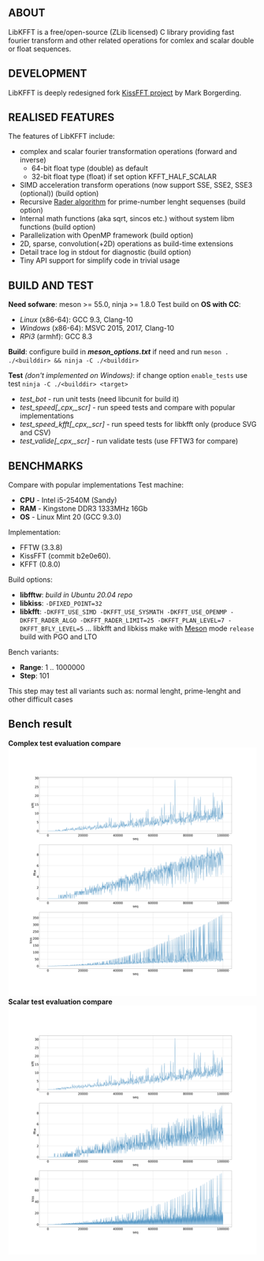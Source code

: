 ## ABOUT
LibKFFT is a free/open-source (ZLib licensed) C library providing fast fourier transform and other related operations for comlex and scalar double or float sequences.
## DEVELOPMENT
LibKFFT is deeply redesigned fork [KissFFT project](https://github.com/mborgerding/kissfft) by Mark Borgerding.

## REALISED FEATURES
The features of LibKFFT include:
*   complex and scalar fourier transformation operations (forward and inverse)
    *   64-bit float type (double) as default
    *   32-bit float type (float) if set option KFFT_HALF_SCALAR
*   SIMD acceleration transform operations (now support SSE, SSE2, SSE3 (optional)) (build option)
*   Recursive  [Rader algorithm](https://en.wikipedia.org/wiki/Rader's_FFT_algorithm) for prime-number lenght sequenses (build option)
*   Internal math functions (aka sqrt, sincos etc.) without system libm functions (build option)
*   Parallelization with OpenMP framework (build option)
*   2D, sparse, convolution(+2D) operations as build-time extensions
*   Detail trace log in stdout for diagnostic (build option)
*   Tiny API support for simplify code in trivial usage

## BUILD AND TEST
__Need sofware__: meson >= 55.0, ninja >= 1.8.0
Test build on __OS with CC__:
*   _Linux_ (x86-64): GCC 9.3, Clang-10
*   _Windows_ (x86-64): MSVC 2015, 2017, Clang-10
*   _RPi3_ (armhf): GCC 8.3

__Build__: configure build in ___meson_options.txt___ if need and run `meson . ./<builddir> && ninja -C ./<builddir>`

__Test__ _(don't implemented on Windows)_: if change option `enable_tests` use test `ninja -C ./<builddir> <target>`
*  *test_bot* - run unit tests (need libcunit for build it)
*  *test_speed[_cpx,_scr]* - run speed tests and compare with popular implementations
*  *test_speed_kfft[_cpx,_scr]* - run speed tests for libkfft only (produce SVG and CSV)
*  *test_valide[_cpx,_scr]* - run validate tests (use FFTW3 for compare)

## BENCHMARKS
Compare with popular implementations
Test machine:
*   __CPU__ - Intel i5-2540M (Sandy)
*   __RAM__ - Kingstone DDR3 1333MHz 16Gb
*   __OS__  - Linux Mint 20 (GCC 9.3.0)

Implementation:
*   FFTW (3.3.8)
*   KissFFT (commit b2e0e60).
*   KFFT (0.8.0)

Build options:
*   __libfftw__: *build in Ubuntu 20.04 repo*
*   __libkiss__: `-DFIXED_POINT=32`
*   __libkfft__: `-DKFFT_USE_SIMD -DKFFT_USE_SYSMATH -DKFFT_USE_OPENMP -DKFFT_RADER_ALGO -DKFFT_RADER_LIMIT=25 -DKFFT_PLAN_LEVEL=7 -DKFFT_BFLY_LEVEL=5`
... libkfft and libkiss make with [Meson](http://https://mesonbuild.com) mode `release` build with PGO and LTO

Bench variants:
*   __Range__: 1 .. 1000000
*   __Step__: 101

This step may test all variants such as: normal lenght, prime-lenght and other difficult cases

## Bench result
__Complex test evaluation compare__
![complex test](https://raw.githubusercontent.com/SkyMaverick/kfft/master/docs/img/cmpcpx.svg "Complex 1D sequence transform")
__Scalar test evaluation compare__
![scalar test](https://raw.githubusercontent.com/SkyMaverick/kfft/master/docs/img/cmpscr.svg "Scalar 1D sequence transform")
